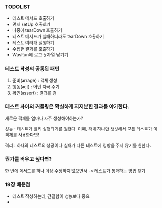 ### TODOLIST
* 테스트 메서드 호출하기
* 먼저 setUp 호출하기
* 나중에 tearDown 호출하기
* 테스트 메서드가 실패하더라도 tearDown 호출하기
* 테스트 여러개 실행하기
* 수집한 결과를 호출하기
* WasRun에 로그 문자열 남기기



### 테스트 작성의 공통된 패턴
1. 준비(arrage) : 객체 생성
2. 행동(act) : 어떤 자극 주기
3. 확인(assert) : 결과를 검 



### 테스트 사이의 커플링은 확실하게 지저분한 결과를 야기한다.

새로운 객체를 얼마나 자주 생성해야하는가?

성능 : 테스트가 빨리 실행되기를 원한다. 이때, 객체 하나만 생성해서 모든 테스트가 이 객체를 사용한다면!

격리 : 하나의 테스트의 성공이나 실패가 다른 테스트에 영향을 주지 않기를 원한다. 



### 뭔가를 배우고 싶다면?
한 번에 메서드를 하나 이상 수정하지 않으면서
-> 테스트가 통과하는 방법 찾기


### 19장 배운점
* 테스트 작성하는데, 간결함이 성능보다 중요
* 